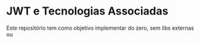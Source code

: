 # JWT e Tecnologias Associadas

Este repositório tem como objetivo implementar do zero, sem libs externas ou 